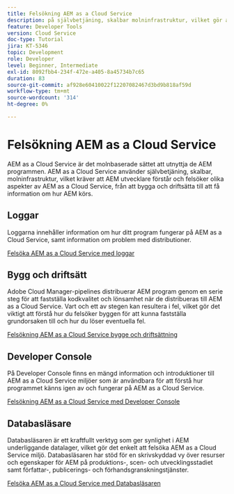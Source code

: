 ```yaml
---
title: Felsökning AEM as a Cloud Service
description: på självbetjäning, skalbar molninfrastruktur, vilket gör att AEM utvecklare måste förstå och felsöka olika aspekter av AEM as a Cloud Service, från att bygga och driftsätta till att få information om hur AEM program körs.
feature: Developer Tools
version: Cloud Service
doc-type: Tutorial
jira: KT-5346
topic: Development
role: Developer
level: Beginner, Intermediate
exl-id: 8092fbb4-234f-472e-a405-8a45734b7c65
duration: 83
source-git-commit: af928e60410022f12207082467d3bd9b818af59d
workflow-type: tm+mt
source-wordcount: '314'
ht-degree: 0%

---
```


# Felsökning AEM as a Cloud Service

AEM as a Cloud Service är det molnbaserade sättet att utnyttja de AEM programmen. AEM as a Cloud Service använder självbetjäning, skalbar, molninfrastruktur, vilket kräver att AEM utvecklare förstår och felsöker olika aspekter av AEM as a Cloud Service, från att bygga och driftsätta till att få information om hur AEM körs.

## Loggar

Loggarna innehåller information om hur ditt program fungerar på AEM as a Cloud Service, samt information om problem med distributioner.

[Felsöka AEM as a Cloud Service med loggar](./logs.md)

## Bygg och driftsätt

Adobe Cloud Manager-pipelines distribuerar AEM program genom en serie steg för att fastställa kodkvalitet och lönsamhet när de distribueras till AEM as a Cloud Service. Vart och ett av stegen kan resultera i fel, vilket gör det viktigt att förstå hur du felsöker byggen för att kunna fastställa grundorsaken till och hur du löser eventuella fel.

[Felsökning AEM as a Cloud Service bygge och driftsättning](./build-and-deployment.md)

## Developer Console

På Developer Console finns en mängd information och introduktioner till AEM as a Cloud Service miljöer som är användbara för att förstå hur programmet känns igen av och fungerar på AEM as a Cloud Service.

[Felsökning AEM as a Cloud Service med Developer Console](./developer-console.md)

## Databasläsare

Databasläsaren är ett kraftfullt verktyg som ger synlighet i AEM underliggande datalager, vilket gör det enkelt att felsöka AEM as a Cloud Service miljö. Databasläsaren har stöd för en skrivskyddad vy över resurser och egenskaper för AEM på produktions-, scen- och utvecklingsstadiet samt författar-, publicerings- och förhandsgranskningstjänster.

[Felsöka AEM as a Cloud Service med Databasläsaren](./repository-browser.md)
